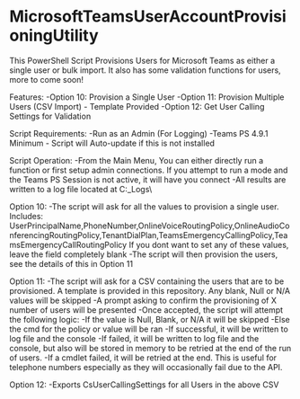 # MicrosoftTeamsUserAccountProvisioningUtility
This PowerShell Script Provisions Users for Microsoft Teams as either a single user or bulk import. It also has some validation functions for users, more to come soon!

Features:
-Option 10: Provision a Single User
-Option 11: Provision Multiple Users (CSV Import) - Template Provided
-Option 12: Get User Calling Settings for Validation

Script Requirements:
-Run as an Admin (For Logging)
-Teams PS 4.9.1 Minimum - Script will Auto-update if this is not installed


Script Operation:
-From the Main Menu, You can either directly run a function or first setup admin connections. If you attempt to run a mode and the Teams PS Session is not active, it will have you connect
-All results are written to a log file located at C:\_Logs\

Option 10:
-The script will ask for all the values to provision a single user. Includes: UserPrincipalName,PhoneNumber,OnlineVoiceRoutingPolicy,OnlineAudioConferencingRoutingPolicy,TenantDialPlan,TeamsEmergencyCallingPolicy,TeamsEmergencyCallRoutingPolicy
If you dont want to set any of these values, leave the field completely blank
-The script will then provision the users, see the details of this in Option 11

Option 11:
-The script will ask for a CSV containing the users that are to be provisioned. A template is provided in this repository. Any blank, Null or N/A values will be skipped
-A prompt asking to confirm the provisioning of X number of users will be presented
-Once accepted, the script will attempt the following logic:
  -If the value is Null, Blank, or N/A it will be skipped
  -Else the cmd for the policy or value will be ran
    -If successful, it will be written to log file and the console
    -If failed, it will be written to log file and the console, but also will be stored in memory to be retried at the end of the run of users.
  -If a cmdlet failed, it will be retried at the end. This is useful for telephone numbers especially as they will occasionally fail due to the API.
 
Option 12:
-Exports CsUserCallingSettings for all Users in the above CSV
